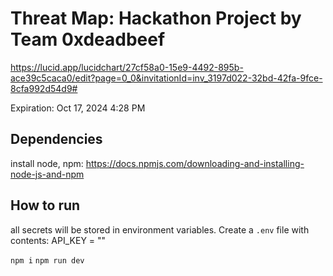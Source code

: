 # Threat Map: Hackathon Project by Team 0xdeadbeef
https://lucid.app/lucidchart/27cf58a0-15e9-4492-895b-ace39c5caca0/edit?page=0_0&invitationId=inv_3197d022-32bd-42fa-9fce-8cfa992d54d9#

Expiration: Oct 17, 2024 4:28 PM
## Dependencies
install node, npm: https://docs.npmjs.com/downloading-and-installing-node-js-and-npm

## How to run
all secrets will be stored in environment variables.
Create a `.env` file with contents: 
API_KEY = "<your-api-key>"

`npm i`
`npm run dev`